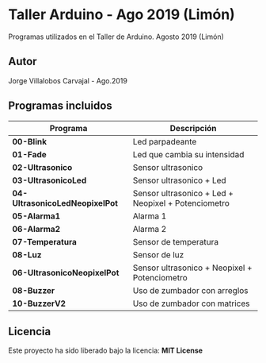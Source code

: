 # Taller Arduino - Ago 2019 (Limón)
Programas utilizados en el Taller de Arduino. Agosto 2019 (Limón)

## Autor
Jorge Villalobos Carvajal - Ago.2019

## Programas incluidos

Programa | Descripción
------ | -----------
**00-Blink** | Led parpadeante
**01-Fade** | Led que cambia su intensidad
**02-Ultrasonico** | Sensor ultrasonico
**03-UltrasonicoLed** | Sensor ultrasonico + Led
**04-UltrasonicoLedNeopixelPot** | Sensor ultrasonico + Led + Neopixel + Potenciometro
**05-Alarma1** | Alarma 1
**06-Alarma2** | Alarma 2
**07-Temperatura** |  Sensor de temperatura
**08-Luz** | Sensor de luz
**06-UltrasonicoNeopixelPot** | Sensor ultrasonico + Neopixel + Potenciometro
**08-Buzzer** |  Uso de zumbador con arreglos
**10-BuzzerV2** |  Uso de zumbador con matrices

## Licencia
Este proyecto ha sido liberado bajo la licencia: **MIT License**
